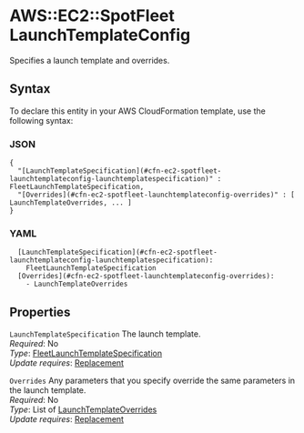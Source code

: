 # AWS::EC2::SpotFleet LaunchTemplateConfig<a name="aws-properties-ec2-spotfleet-launchtemplateconfig"></a>

Specifies a launch template and overrides\.

## Syntax<a name="aws-properties-ec2-spotfleet-launchtemplateconfig-syntax"></a>

To declare this entity in your AWS CloudFormation template, use the following syntax:

### JSON<a name="aws-properties-ec2-spotfleet-launchtemplateconfig-syntax.json"></a>

```
{
  "[LaunchTemplateSpecification](#cfn-ec2-spotfleet-launchtemplateconfig-launchtemplatespecification)" : FleetLaunchTemplateSpecification,
  "[Overrides](#cfn-ec2-spotfleet-launchtemplateconfig-overrides)" : [ LaunchTemplateOverrides, ... ]
}
```

### YAML<a name="aws-properties-ec2-spotfleet-launchtemplateconfig-syntax.yaml"></a>

```
  [LaunchTemplateSpecification](#cfn-ec2-spotfleet-launchtemplateconfig-launchtemplatespecification): 
    FleetLaunchTemplateSpecification
  [Overrides](#cfn-ec2-spotfleet-launchtemplateconfig-overrides): 
    - LaunchTemplateOverrides
```

## Properties<a name="aws-properties-ec2-spotfleet-launchtemplateconfig-properties"></a>

`LaunchTemplateSpecification`  <a name="cfn-ec2-spotfleet-launchtemplateconfig-launchtemplatespecification"></a>
The launch template\.  
*Required*: No  
*Type*: [FleetLaunchTemplateSpecification](aws-properties-ec2-spotfleet-fleetlaunchtemplatespecification.md)  
*Update requires*: [Replacement](https://docs.aws.amazon.com/AWSCloudFormation/latest/UserGuide/using-cfn-updating-stacks-update-behaviors.html#update-replacement)

`Overrides`  <a name="cfn-ec2-spotfleet-launchtemplateconfig-overrides"></a>
Any parameters that you specify override the same parameters in the launch template\.  
*Required*: No  
*Type*: List of [LaunchTemplateOverrides](aws-properties-ec2-spotfleet-launchtemplateoverrides.md)  
*Update requires*: [Replacement](https://docs.aws.amazon.com/AWSCloudFormation/latest/UserGuide/using-cfn-updating-stacks-update-behaviors.html#update-replacement)